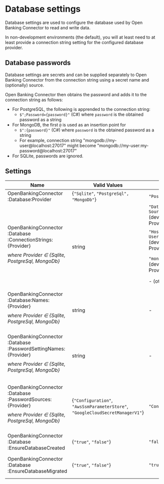 # Database settings

Database settings are used to configure the database used by Open Banking Connector to read and write data.

In non-development environments (the default), you will at least need to at least provide a connection string setting for the configured database provider.

## Database passwords

Database settings are secrets and can be supplied separately to Open Banking Connector from the connection string using a secret name and (optionally) source.

Open Banking Connector then obtains the password and adds it to the connection string as follows:
- For PostgreSQL, the following is apprended to the connection string:
  - `$";Password={password}"` (C#) where `password` is the obtained password as a string
- For MongoDB, the first `@` is used as an insertion point for
    - `$":{password}"` (C#)  where `password` is the obtained password as a string
    - For example, connection string "mongodb://my-user@localhost:27017" might become "mongodb://my-user:my-password@localhost:27017"
- For SQLite, passwords are ignored.

## Settings

| Name                                                                                                                                                           | Valid Values                                                                  | Default Value(s)                                                                                                                                                                                                                                                                                                                                                                                    | Description                                                                                                                                                                                                                                                                                                                                                                                                         |
|----------------------------------------------------------------------------------------------------------------------------------------------------------------|-------------------------------------------------------------------------------|-----------------------------------------------------------------------------------------------------------------------------------------------------------------------------------------------------------------------------------------------------------------------------------------------------------------------------------------------------------------------------------------------------|---------------------------------------------------------------------------------------------------------------------------------------------------------------------------------------------------------------------------------------------------------------------------------------------------------------------------------------------------------------------------------------------------------------------|
| OpenBankingConnector<wbr/>:Database<wbr/>:Provider                                                                                                             | {`"Sqlite"`, `"PostgreSql", "MongoDb"`}                                       | `"PostgreSql"`                                                                                                                                                                                                                                                                                                                                                                                      | Determines which database provider Open Banking Connector uses.                                                                                                                                                                                                                                                                                                                                                     |
| OpenBankingConnector<wbr/>:Database<wbr/>:ConnectionStrings:{Provider} <p style="margin-top: 10px;"> *where Provider ∈ {Sqlite, PostgreSql, MongoDb}*  </p>    | string                                                                        | `"Data Source=./sqliteTestDb.db"` (development environment and Provider = `"Sqlite"`) <p style="margin-top: 10px;"> `"Host=localhost;Database=test;`<wbr/>`Username=postgres"` (development environment and Provider = `"PostgreSql"`) <p style="margin-top: 10px;"> `"mongodb://localhost:27017"` (development environment and Provider = `"MongoDb"`) <p style="margin-top: 10px;"> - (otherwise) | Connection strings for each database provider. Open Banking Connector only reads the one for the provider specified by OpenBankingConnector:Database:Provider. The BankTests project, however, may use multiple connection strings to test with multiple databases. A list of connection string parameters for provider `PostgreSql` is given [here](https://www.npgsql.org/doc/connection-string-parameters.html). |
| OpenBankingConnector<wbr/>:Database<wbr/>:Names:{Provider} <p style="margin-top: 10px;"> *where Provider ∈ {Sqlite, PostgreSql, MongoDb}*  </p>                | string                                                                        | -                                                                                                                                                                                                                                                                                                                                                                                                   | Name of database for each database provider. Open Banking Connector only reads the one for the provider specified by OpenBankingConnector:Database:Provider. (Only currently implemented for MongoDb).                                                                                                                                                                                                              |
| OpenBankingConnector<wbr/>:Database<wbr/>:PasswordSettingNames:{Provider} <p style="margin-top: 10px;"> *where Provider ∈ {Sqlite, PostgreSql, MongoDb}*  </p> | string                                                                        | -                                                                                                                                                                                                                                                                                                                                                                                                   | Name of password secret for each database provider. Open Banking Connector only reads the one for the provider specified by OpenBankingConnector:Database:Provider. The password is obtained and added to the connection string (see text above this table).                                                                                                                                                        |
| OpenBankingConnector<wbr/>:Database<wbr/>:PasswordSources:{Provider} <p style="margin-top: 10px;"> *where Provider ∈ {Sqlite, PostgreSql, MongoDb}*  </p>      | {`"Configuration"`, `"AwsSsmParameterStore"`, `"GoogleCloudSecretManagerV1"`} | `"Configuration"`                                                                                                                                                                                                                                                                                                                                                                                   | Source of password secret for each database provider. Open Banking Connector only reads the one for the provider specified by OpenBankingConnector:Database:Provider. The password is obtained and added to the connection string (see text above this table).                                                                                                                                                      |
| OpenBankingConnector<wbr/>:Database<wbr/>:EnsureDatabaseCreated                                                                                                | {`"true"`, `"false"`}                                                         | `"false"`                                                                                                                                                                                                                                                                                                                                                                                           | At application start-up, ensure database is created if does not exist.                                                                                                                                                                                                                                                                                                                                              |
| OpenBankingConnector<wbr/>:Database<wbr/>:EnsureDatabaseMigrated                                                                                               | {`"true"`, `"false"`}                                                         | `"true"`                                                                                                                                                                                                                                                                                                                                                                                            | At application start-up, apply pending migrations. Only supported for database providers with migration support (i.e. only PostgreSql at this time).                                                                                                                                                                                                                                                                |
